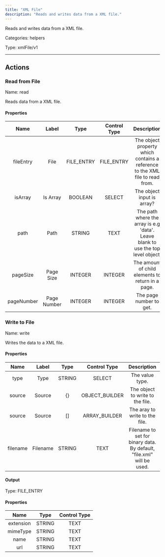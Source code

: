 ```yaml
---
title: "XML File"
description: "Reads and writes data from a XML file."
---
```


Reads and writes data from a XML file.


Categories: helpers


Type: xmlFile/v1

<hr />




## Actions


### Read from File
Name: read

Reads data from a XML file.

#### Properties

|      Name       |      Label     |     Type     |     Control Type     |     Description     |     Required        |
|:--------------:|:--------------:|:------------:|:--------------------:|:-------------------:|:-------------------:|
| fileEntry | File | FILE_ENTRY | FILE_ENTRY  |  The object property which contains a reference to the XML file to read from.  |  true  |
| isArray | Is Array | BOOLEAN | SELECT  |  The object input is array?  |  null  |
| path | Path | STRING | TEXT  |  The path where the array is e.g 'data'. Leave blank to use the top level object.  |  null  |
| pageSize | Page Size | INTEGER | INTEGER  |  The amount of child elements to return in a page.  |  null  |
| pageNumber | Page Number | INTEGER | INTEGER  |  The page number to get.  |  null  |




### Write to File
Name: write

Writes the data to a XML file.

#### Properties

|      Name       |      Label     |     Type     |     Control Type     |     Description     |     Required        |
|:--------------:|:--------------:|:------------:|:--------------------:|:-------------------:|:-------------------:|
| type | Type | STRING | SELECT  |  The value type.  |  null  |
| source | Source | {} | OBJECT_BUILDER  |  The object to write to the file.  |  true  |
| source | Source | [] | ARRAY_BUILDER  |  The aray to write to the file.  |  true  |
| filename | Filename | STRING | TEXT  |  Filename to set for binary data. By default, "file.xml" will be used.  |  true  |


#### Output



Type: FILE_ENTRY


#### Properties

|     Name     |     Type     |     Control Type     |
|:------------:|:------------:|:--------------------:|
| extension | STRING | TEXT  |
| mimeType | STRING | TEXT  |
| name | STRING | TEXT  |
| url | STRING | TEXT  |








